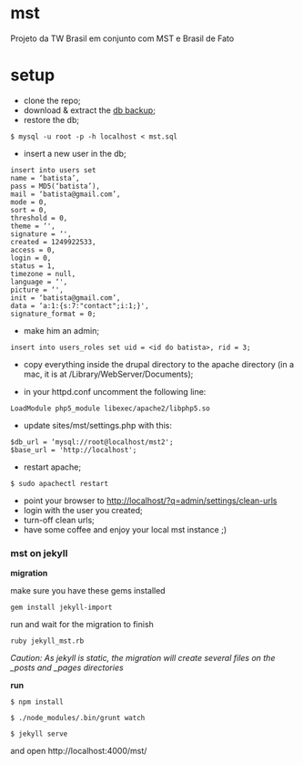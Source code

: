 mst
===

Projeto da TW Brasil em conjunto com MST e Brasil de Fato

# setup

- clone the repo;
- download & extract the [db backup](https://www.dropbox.com/s/rxvsfcf46xp11iu/mst.sql.gz);
- restore the db;

```
$ mysql -u root -p -h localhost < mst.sql
```

- insert a new user in the db;

```
insert into users set
name = ‘batista’,
pass = MD5(‘batista’),
mail = ‘batista@gmail.com’,
mode = 0,
sort = 0,
threshold = 0,
theme = ‘',
signature = ‘',
created = 1249922533,
access = 0,
login = 0,
status = 1,
timezone = null,
language = ‘',
picture = ‘',
init = ‘batista@gmail.com’,
data = ‘a:1:{s:7:"contact";i:1;}',
signature_format = 0;
```

- make him an admin;

```
insert into users_roles set uid = <id do batista>, rid = 3;
```

- copy everything inside the drupal directory to the apache directory (in a mac, it is at /Library/WebServer/Documents);

- in your httpd.conf uncomment the following line:

```
LoadModule php5_module libexec/apache2/libphp5.so
```

- update sites/mst/settings.php with this:

```
$db_url = ‘mysql://root@localhost/mst2';
$base_url = 'http://localhost';
```

- restart apache;

```
$ sudo apachectl restart
```

- point your browser to [http://localhost/?q=admin/settings/clean-urls](http://localhost/?q=admin/settings/clean-urls)
- login with the user you created;
- turn-off clean urls;
- have some coffee and enjoy your local mst instance ;)

### mst on jekyll

**migration**

make sure you have these gems installed

```gem install jekyll-import```


run and wait for the migration to finish

```ruby jekyll_mst.rb ```


*Caution: As jekyll is static, the migration will create several files on the _posts and _pages directories*

**run**

```$ npm install```

```$ ./node_modules/.bin/grunt watch```

```$ jekyll serve``` 

and open http://localhost:4000/mst/
